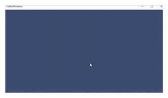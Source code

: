![](https://github.com/CesarSerradorCuevas/WPF/blob/master/DrawPolyLineWithMouse/ReadmeFiles/2019-08-22%2017-36-18_1.gif?raw=true)
